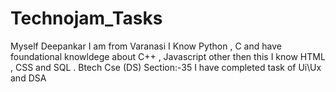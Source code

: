 # Technojam_Tasks
Myself Deepankar
I am from Varanasi 
I Know Python , C and have foundational knowldege about C++ , Javascript other then this I know HTML , CSS and SQL .
Btech Cse (DS) Section:-35 
I have completed task of Ui\Ux and DSA
